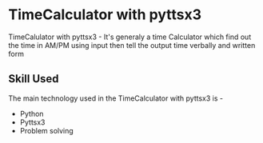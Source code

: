 # TimeCalculator with pyttsx3

TimeCalulator with pyttsx3 - It's generaly a time Calculator which find out the time in AM/PM using input then tell the output time verbally and written form

## Skill Used

The main technology used in the TimeCalculator with pyttsx3 is -
- Python
- Pyttsx3
- Problem solving


